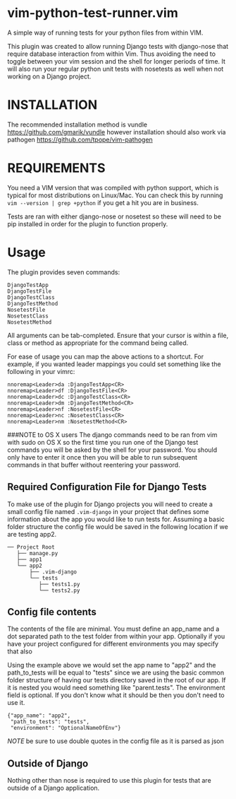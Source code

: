 vim-python-test-runner.vim
==========
A simple way of running tests for your python files from within VIM.

This plugin was created to allow running Django tests with django-nose that 
require database interaction from within Vim. Thus avoiding the need to toggle 
between your vim session and the shell for longer periods of time. It will 
also run your regular python unit tests with nosetests as well when not 
working on a Django project.

INSTALLATION
============

The recommended installation method is vundle <https://github.com/gmarik/vundle>
however installation should also work via pathogen <https://github.com/tpope/vim-pathogen>

REQUIREMENTS
============

You need a VIM version that was compiled with python support, which is typical 
for most distributions on Linux/Mac.  You can check this by running 
``vim --version | grep +python``
if you get a hit you are in business.

Tests are ran with either django-nose or nosetest so these will need to be 
pip installed in order for the plugin to function properly. 

Usage
=====

The plugin provides seven commands:

    DjangoTestApp
    DjangoTestFile
    DjangoTestClass
    DjangoTestMethod
    NosetestFile
    NosetestClass
    NosetestMethod

All arguments can be tab-completed. Ensure that your cursor is within a 
file, class or method as appropriate for the command being called.

For ease of usage you can map the above actions to a shortcut. For example, 
if you wanted leader mappings you could set something like the following in 
your vimrc:

    nnoremap<Leader>da :DjangoTestApp<CR>
    nnoremap<Leader>df :DjangoTestFile<CR>
    nnoremap<Leader>dc :DjangoTestClass<CR>
    nnoremap<Leader>dm :DjangoTestMethod<CR>
    nnoremap<Leader>nf :NosetestFile<CR>
    nnoremap<Leader>nc :NosetestClass<CR>
    nnoremap<Leader>nm :NosetestMethod<CR>

###NOTE to OS X users
The django commands need to be ran from vim with sudo on OS X so the first 
time you run one of the Django test commands you will be asked by the shell 
for your password. You should only have to enter it once then you will be able 
to run subsequent commands in that buffer without reentering your password.

Required Configuration File for Django Tests
--------------------------------------------
To make use of the plugin for Django projects you will need to create a small 
config file named ``.vim-django`` in your project that defines some information
about the app you would like to run tests for. Assuming a basic folder 
structure the config file would be saved in the following location if we are 
testing app2.
```
── Project Root
   ├── manage.py
   ├── app1
   └── app2
       ├── .vim-django
       └── tests
          ├── tests1.py
          └── tests2.py
```

Config file contents
------------------
The contents of the file are minimal. You must define an app_name and 
a dot separated path to the test folder from within your app. Optionally if you
have your project configured for different environments you may specify that also 

Using the example above we would set the app name to "app2" and the path_to_tests
will be equal to "tests" since we are using the basic common folder structure of 
having our tests directory saved in the root of our app. If it is nested you would
need something like "parent.tests". The environment field is optional. If you don't
know what it should be then you don't need to use it. 

```
{"app_name": "app2",
 "path_to_tests": "tests",
 "environment": "OptionalNameOfEnv"}
```
*NOTE* be sure to use double quotes in the config file as it is parsed as json

Outside of Django
-----------------
Nothing other than nose is required to use this plugin for tests that are 
outside of a Django application.

